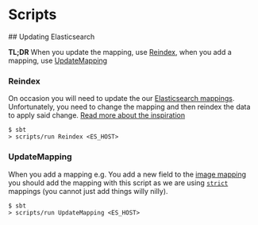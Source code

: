 # Scripts

## Updating Elasticsearch

__TL;DR__ When you update the mapping, use [Reindex](#Reindex),
when you add a mapping, use [UpdateMapping](#UpdateMapping)

### Reindex
On occasion you will need to update the our [Elasticsearch mappings](https://github.com/guardian/media-service/blob/master/common-lib/src/main/scala/com/gu/mediaservice/lib/elasticsearch/Mappings.scala).
Unfortunately, you need to change the mapping and then reindex the data to apply said change.
[Read more about the inspiration](http://www.elasticsearch.org/blog/changing-mapping-with-zero-downtime/)

    $ sbt
    > scripts/run Reindex <ES_HOST>

### UpdateMapping
When you add a mapping e.g. You add a new field to the [image mapping](https://github.com/guardian/media-service/blob/master/common-lib/src/main/scala/com/gu/mediaservice/lib/elasticsearch/Mappings.scala#L73)
you should add the mapping with this script as we are using [`strict`](http://www.elasticsearch.org/guide/en/elasticsearch/guide/current/dynamic-mapping.html)
mappings (you cannot just add things willy nilly).

    $ sbt
    > scripts/run UpdateMapping <ES_HOST>
